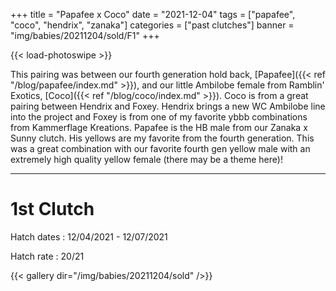 +++
title = "Papafee x Coco"
date = "2021-12-04"
tags = ["papafee", "coco", "hendrix", "zanaka"]
categories = ["past clutches"]
banner = "img/babies/20211204/sold/F1"
+++

{{< load-photoswipe >}}

This pairing was between our fourth generation hold back, [Papafee]({{< ref "/blog/papafee/index.md" >}}), and our little Ambilobe female from Ramblin' Exotics, [Coco]({{< ref "/blog/coco/index.md" >}}). Coco is from a great pairing between Hendrix and Foxey. Hendrix brings a new WC Ambilobe line into the project and Foxey is from one of my favorite ybbb combinations from Kammerflage Kreations. Papafee is the HB male from our Zanaka x Sunny clutch. His yellows are my favorite from the fourth generation. This was a great combination with our favorite fourth gen yellow male with an extremely high quality yellow female (there may be a theme here)! 

---

# 1st Clutch

Hatch dates
: 12/04/2021 - 12/07/2021

Hatch rate
: 20/21

{{< gallery dir="/img/babies/20211204/sold" />}}



